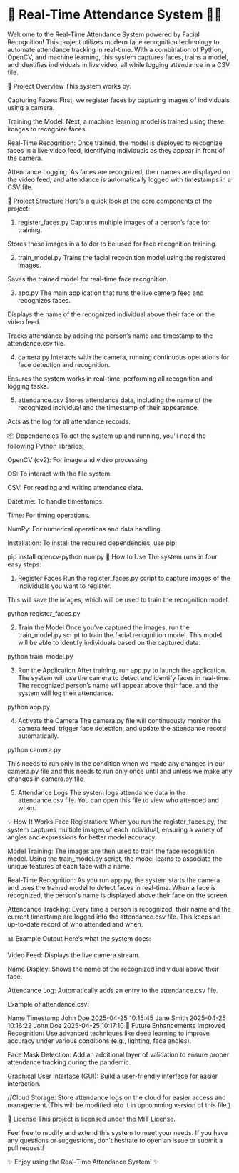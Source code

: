 # 🎥 Real-Time Attendance System 🧑‍🏫
Welcome to the Real-Time Attendance System powered by Facial Recognition! This project utilizes modern face recognition technology to automate attendance tracking in real-time. With a combination of Python, OpenCV, and machine learning, this system captures faces, trains a model, and identifies individuals in live video, all while logging attendance in a CSV file.

🚀 Project Overview
This system works by:

Capturing Faces: First, we register faces by capturing images of individuals using a camera.

Training the Model: Next, a machine learning model is trained using these images to recognize faces.

Real-Time Recognition: Once trained, the model is deployed to recognize faces in a live video feed, identifying individuals as they appear in front of the camera.

Attendance Logging: As faces are recognized, their names are displayed on the video feed, and attendance is automatically logged with timestamps in a CSV file.

🔧 Project Structure
Here's a quick look at the core components of the project:

1. register_faces.py
Captures multiple images of a person’s face for training.

Stores these images in a folder to be used for face recognition training.

2. train_model.py
Trains the facial recognition model using the registered images.

Saves the trained model for real-time face recognition.

3. app.py
The main application that runs the live camera feed and recognizes faces.

Displays the name of the recognized individual above their face on the video feed.

Tracks attendance by adding the person’s name and timestamp to the attendance.csv file.

4. camera.py
Interacts with the camera, running continuous operations for face detection and recognition.

Ensures the system works in real-time, performing all recognition and logging tasks.

5. attendance.csv
Stores attendance data, including the name of the recognized individual and the timestamp of their appearance.

Acts as the log for all attendance records.

📦 Dependencies
To get the system up and running, you’ll need the following Python libraries:

OpenCV (cv2): For image and video processing.

OS: To interact with the file system.

CSV: For reading and writing attendance data.

Datetime: To handle timestamps.

Time: For timing operations.

NumPy: For numerical operations and data handling.

Installation:
To install the required dependencies, use pip:

pip install opencv-python numpy
📝 How to Use
The system runs in four easy steps:

1. Register Faces
Run the register_faces.py script to capture images of the individuals you want to register.

This will save the images, which will be used to train the recognition model.

python register_faces.py

2. Train the Model
Once you’ve captured the images, run the train_model.py script to train the facial recognition model. This model will be able to identify individuals based on the captured data.

python train_model.py

3. Run the Application
After training, run app.py to launch the application. The system will use the camera to detect and identify faces in real-time. The recognized person’s name will appear above their face, and the system will log their attendance.

python app.py

4. Activate the Camera
The camera.py file will continuously monitor the camera feed, trigger face detection, and update the attendance record automatically.

python camera.py

This needs to run only in the condition when we made any changes in our camera.py file and this needs to run only once until and unless we make any changes in camera.py file

5. Attendance Logs
The system logs attendance data in the attendance.csv file. You can open this file to view who attended and when.

💡 How It Works
Face Registration:
When you run the register_faces.py, the system captures multiple images of each individual, ensuring a variety of angles and expressions for better model accuracy.

Model Training:
The images are then used to train the face recognition model. Using the train_model.py script, the model learns to associate the unique features of each face with a name.

Real-Time Recognition:
As you run app.py, the system starts the camera and uses the trained model to detect faces in real-time. When a face is recognized, the person's name is displayed above their face on the screen.

Attendance Tracking:
Every time a person is recognized, their name and the current timestamp are logged into the attendance.csv file. This keeps an up-to-date record of who attended and when.

📊 Example Output
Here’s what the system does:

Video Feed: Displays the live camera stream.

Name Display: Shows the name of the recognized individual above their face.

Attendance Log: Automatically adds an entry to the attendance.csv file.

Example of attendance.csv:

Name	Timestamp
John Doe	2025-04-25 10:15:45
Jane Smith	2025-04-25 10:16:22
John Doe	2025-04-25 10:17:10
🚀 Future Enhancements
Improved Recognition: Use advanced techniques like deep learning to improve accuracy under various conditions (e.g., lighting, face angles).

Face Mask Detection: Add an additional layer of validation to ensure proper attendance tracking during the pandemic.

Graphical User Interface (GUI): Build a user-friendly interface for easier interaction.

//Cloud Storage: Store attendance logs on the cloud for easier access and management.(This will be modified into it in upcomming version of this file.)

📄 License
This project is licensed under the MIT License.

Feel free to modify and extend this system to meet your needs. If you have any questions or suggestions, don’t hesitate to open an issue or submit a pull request!

✨ Enjoy using the Real-Time Attendance System! ✨
